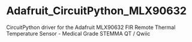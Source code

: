 # Adafruit_CircuitPython_MLX90632
CircuitPython driver for the Adafruit MLX90632 FIR Remote Thermal Temperature Sensor - Medical Grade STEMMA QT / Qwiic
